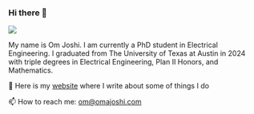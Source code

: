 ### Hi there 👋

![](https://komarev.com/ghpvc/?username=omajoshi)

My name is Om Joshi. I am currently a PhD student in Electrical Engineering. I graduated from The University of Texas at Austin in 2024 with triple degrees in Electrical Engineering, Plan II Honors, and Mathematics.

🔗 Here is my [website](https://omajoshi.com/) where I write about some of things I do

📫 How to reach me: om@omajoshi.com
